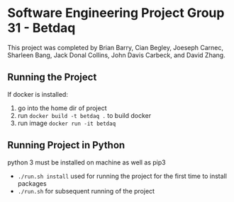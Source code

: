 # Software Engineering Project Group 31 - Betdaq
This project was completed by Brian Barry, Cian Begley, Joeseph Carnec, Sharleen Bang, Jack Donal Collins, John Davis Carbeck, and David Zhang.

## Running the Project
If docker is installed:
1. go into the home dir of project
2. run `docker build -t betdaq .` to build docker
3. run image `docker run -it betdaq`

## Running Project in Python
python 3 must be installed on machine as well as pip3
* `./run.sh install` used for running the project for the first time to install packages
* `./run.sh` for subsequent running of the project